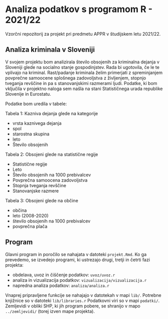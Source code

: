 # Analiza podatkov s programom R - 2021/22

Vzorčni repozitorij za projekt pri predmetu APPR v študijskem letu 2021/22. 


## Analiza kriminala v Sloveniji

V svojem projektu bom analizirala število obsojenih za kriminalna dejanja v Sloveniji glede na socialno stanje gospodinjstev. Rada bi ugotovila, če le te vplivajo na kriminal. Rast/padanje kriminala želim primerjati z spreminjanjem povprečne samoocene splošnega zadovoljstva z življenjem, stopnjo tveganja revščine in pa s stanovanjskimi razmerami ljudi.
Podatke, ki bom vključila v projektno naloga sem našla na stani Statističnega urada republike Slovenije in Eurostatu.

Podatke bom uredila v tabele:
  

Tabela 1: Kazniva dejanja glede na kategorije
* vrsta kaznivega dejanja
* spol
* starostna skupina
* leto
* Število obsojenih

Tabela 2: Obsojeni glede na statistične regije
* Statistične regije
* Leto
* Število obsojenih na 1000 prebivalcev
* Povprečna samoocena zadovoljstva
* Stopnja tveganja revščine
* Stanovanjske razmere


Tabela 3: Obsojeni glede na občine
* občina
* leto (2008-2020)
* število obsojenih na 1000 prebivalcev
* povprečna plača


## Program

Glavni program in poročilo se nahajata v datoteki `projekt.Rmd`.
Ko ga prevedemo, se izvedejo programi, ki ustrezajo drugi, tretji in četrti fazi projekta:

* obdelava, uvoz in čiščenje podatkov: `uvoz/uvoz.r`
* analiza in vizualizacija podatkov: `vizualizacija/vizualizacija.r`
* napredna analiza podatkov: `analiza/analiza.r`

Vnaprej pripravljene funkcije se nahajajo v datotekah v mapi `lib/`.
Potrebne knjižnice so v datoteki `lib/libraries.r`
Podatkovni viri so v mapi `podatki/`.
Zemljevidi v obliki SHP, ki jih program pobere,
se shranijo v mapo `../zemljevidi/` (torej izven mape projekta).
